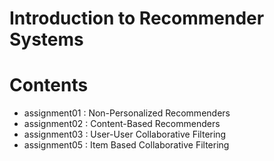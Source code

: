 # Introduction to Recommender Systems

# Contents
- assignment01 : Non-Personalized Recommenders
- assignment02 : Content-Based Recommenders
- assignment03 : User-User Collaborative Filtering
- assignment05 : Item Based Collaborative Filtering 

